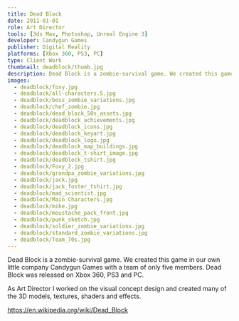 ```yaml
---
title: Dead Block
date: 2011-01-01
role: Art Director
tools: [3ds Max, Photoshop, Unreal Engine 3]
developer: Candygun Games
publisher: Digital Reality
platforms: [Xbox 360, PS3, PC]
type: Client Work
thumbnail: deadblock/thumb.jpg
description: Dead Block is a zombie-survival game. We created this game in our own little company Candygun Games with a team of only five members.
images:
  - deadblock/foxy.jpg
  - deadblock/all-characters.5.jpg
  - deadblock/boss_zombie_variations.jpg
  - deadblock/chef_zombie.jpg
  - deadblock/dead_block_50s_assets.jpg
  - deadblock/deadblock_achievements.jpg
  - deadblock/deadblock_icons.jpg
  - deadblock/deadblock_keyart.jpg
  - deadblock/deadblock_logo.jpg
  - deadblock/deadblock_map_buildings.jpg
  - deadblock/deadblock_t-shirt_image.jpg
  - deadblock/deadblock_tshirt.jpg
  - deadblock/Foxy_2.jpg
  - deadblock/grandpa_zombie_variations.jpg
  - deadblock/jack.jpg
  - deadblock/jack_foster_tshirt.jpg
  - deadblock/mad_scientist.jpg
  - deadblock/Main Characters.jpg
  - deadblock/mike.jpg
  - deadblock/moustache_pack_front.jpg
  - deadblock/punk_sketch.jpg
  - deadblock/soldier_zombie_variations.jpg
  - deadblock/standard_zombie_variations.jpg
  - deadblock/Team_70s.jpg
---
```

Dead Block is a zombie-survival game. We created this game in our own little company Candygun Games with a team of only five members. Dead Block was released on Xbox 360, PS3 and PC.

As Art Director I worked on the visual concept design and created many of the 3D models, textures, shaders and effects.

https://en.wikipedia.org/wiki/Dead_Block
